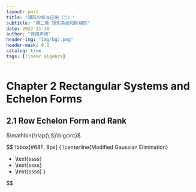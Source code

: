 ```yaml
---
layout: post
title: "矩阵分析与应用（二）"
subtitle: "第二章 矩形系统和阶梯形"
date: 2022-11-10
author: "夜雨声烦"
header-img: "img/bg2.png"
header-mask: 0.2
catalog: true
tags: [linear algebra]
---
```


# Chapter 2 Rectangular Systems and Echelon Forms

## 2.1 Row Echelon Form and Rank

$\mathbin{\rlap{\,S}\bigcirc}$

$$
\bbox[#68F, 8px]
{
\centerline{Modified Gaussian Elimination}
* \text{ssss}
* \text{ssss}
* \text{ssss}
}



$$